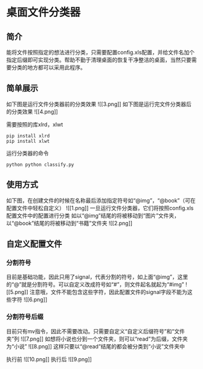 # 桌面文件分类器
## 简介
能将文件按照指定的想法进行分类，只需要配置config.xls配置，并给文件名加个指定后缀即可实现分类。帮助不勤于清理桌面的恢复干净整洁的桌面，当然只要需要分类的地方都可以采用此程序。

## 简单展示
如下图是运行文件分类器前的分类效果
![[3.png]]
如下图是运行完文件分类器后的分类效果
![[4.png]]

需要按照的库xlrd，xlwt
```
pip install xlrd
pip install xlwt
```

运行分类器的命令
```
python python classify.py
```

## 使用方式
如下图，在创建文件的时候在名称最后添加指定符号如“@img”，“@book”（可在配置文件中轻松自定义）
![[1.png]]
一旦运行文件分类器，它们将按照config.xls配置文件中的配置进行分类
如以“@img”结尾的将被移动到“图片”文件夹，以“@book”结尾的将被移动到“书籍”文件夹
![[2.png]]

## 自定义配置文件 
### 分割符号
目前是基础功能，因此只用了signal，代表分割的符号，如上面“@img”，这里的“@”就是分割符号。可以自定义改成符号如“#”，则文件起名就起为“#img”
![[5.png]]
注意哦，文件不能包含这些字符，因此配置文件的signal字段不能为这些字符
![[6.png]]

### 分割符号后缀
目前只有mv指令，因此不需要改动。只需要自定义“自定义后缀符号”和“文件夹”列
![[7.png]]
如想将小说也分到一个文件夹，则可以“read”为后缀，文件夹为“小说”
![[8.png]]
这样只要以“@read”结尾的都会被分类到“小说”文件夹中

执行前
![[10.png]]
执行后
![[9.png]]






